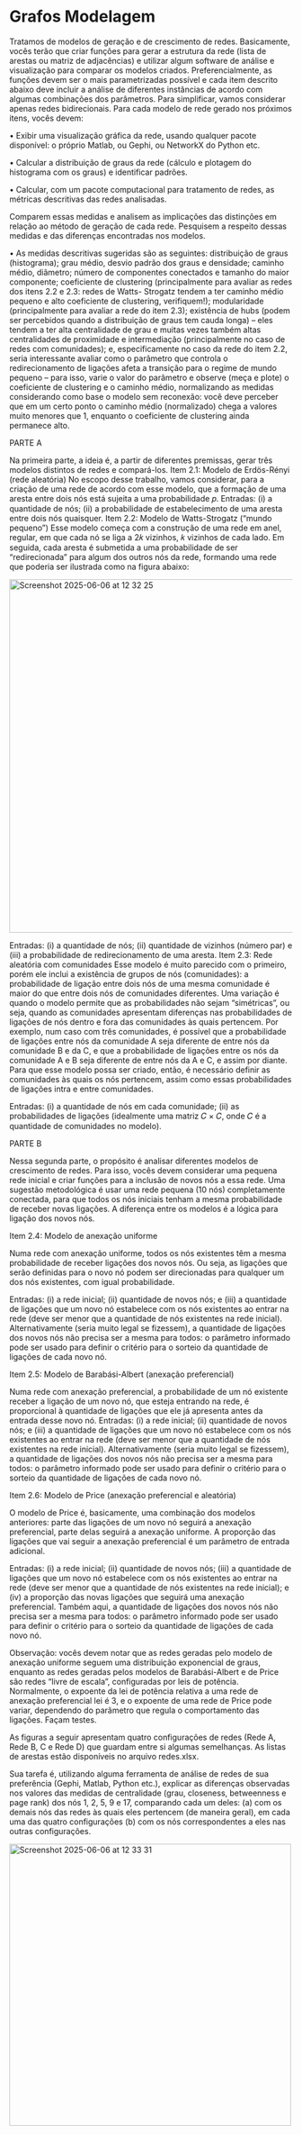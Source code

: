 # Grafos Modelagem

Tratamos de modelos de geração e de crescimento de redes. Basicamente, vocês terão
que criar funções para gerar a estrutura da rede (lista de arestas ou matriz de adjacências) e utilizar algum software de
análise e visualização para comparar os modelos criados. Preferencialmente, as funções devem ser o mais parametrizadas
possível e cada item descrito abaixo deve incluir a análise de diferentes instâncias de acordo com algumas combinações
dos parâmetros. Para simplificar, vamos considerar apenas redes bidirecionais.
Para cada modelo de rede gerado nos próximos itens, vocês devem:

• Exibir uma visualização gráfica da rede, usando qualquer pacote disponível: o próprio Matlab, ou Gephi, ou
NetworkX do Python etc.

• Calcular a distribuição de graus da rede (cálculo e plotagem do histograma com os graus) e identificar padrões.

• Calcular, com um pacote computacional para tratamento de redes, as métricas descritivas das redes analisadas.

Comparem essas medidas e analisem as implicações das distinções em relação ao método de geração de cada
rede. Pesquisem a respeito dessas medidas e das diferenças encontradas nos modelos.

• As medidas descritivas sugeridas são as seguintes: distribuição de graus (histograma); grau médio, desvio padrão
dos graus e densidade; caminho médio, diâmetro; número de componentes conectados e tamanho do maior
componente; coeficiente de clustering (principalmente para avaliar as redes dos itens 2.2 e 2.3: redes de Watts-
Strogatz tendem a ter caminho médio pequeno e alto coeficiente de clustering, verifiquem!); modularidade
(principalmente para avaliar a rede do item 2.3); existência de hubs (podem ser percebidos quando a distribuição
de graus tem cauda longa) – eles tendem a ter alta centralidade de grau e muitas vezes também altas
centralidades de proximidade e intermediação (principalmente no caso de redes com comunidades); e,
especificamente no caso da rede do item 2.2, seria interessante avaliar como o parâmetro que controla o
redirecionamento de ligações afeta a transição para o regime de mundo pequeno – para isso, varie o valor do
parâmetro e observe (meça e plote) o coeficiente de clustering e o caminho médio, normalizando as medidas
considerando como base o modelo sem reconexão: você deve perceber que em um certo ponto o caminho
médio (normalizado) chega a valores muito menores que 1, enquanto o coeficiente de clustering ainda
permanece alto.

PARTE A

Na primeira parte, a ideia é, a partir de diferentes premissas, gerar três modelos distintos de redes e compará-los.
Item 2.1: Modelo de Erdös-Rényi (rede aleatória)
No escopo desse trabalho, vamos considerar, para a criação de uma rede de acordo com esse modelo, que a formação de
uma aresta entre dois nós está sujeita a uma probabilidade 𝑝.
Entradas: (i) a quantidade de nós; (ii) a probabilidade de estabelecimento de uma aresta entre dois nós quaisquer.
Item 2.2: Modelo de Watts-Strogatz (“mundo pequeno”)
Esse modelo começa com a construção de uma rede em anel, regular, em que cada nó se liga a 2𝑘 vizinhos, 𝑘 vizinhos de
cada lado. Em seguida, cada aresta é submetida a uma probabilidade de ser “redirecionada” para algum dos outros nós da
rede, formando uma rede que poderia ser ilustrada como na figura abaixo:

<img width="628" alt="Screenshot 2025-06-06 at 12 32 25" src="https://github.com/user-attachments/assets/beb80321-bfde-4921-87b3-b12ebfdba6fa" />

Entradas: (i) a quantidade de nós; (ii) quantidade de vizinhos (número par) e (iii) a probabilidade de redirecionamento de
uma aresta.
Item 2.3: Rede aleatória com comunidades
Esse modelo é muito parecido com o primeiro, porém ele inclui a existência de grupos de nós (comunidades): a
probabilidade de ligação entre dois nós de uma mesma comunidade é maior do que entre dois nós de comunidades
diferentes. Uma variação é quando o modelo permite que as probabilidades não sejam “simétricas”, ou seja, quando as
comunidades apresentam diferenças nas probabilidades de ligações de nós dentro e fora das comunidades às quais
pertencem. Por exemplo, num caso com três comunidades, é possível que a probabilidade de ligações entre nós da
comunidade A seja diferente de entre nós da comunidade B e da C, e que a probabilidade de ligações entre os nós da
comunidade A e B seja diferente de entre nós da A e C, e assim por diante. Para que esse modelo possa ser criado, então,
é necessário definir as comunidades às quais os nós pertencem, assim como essas probabilidades de ligações intra e entre
comunidades.

Entradas: (i) a quantidade de nós em cada comunidade; (ii) as probabilidades de ligações (idealmente uma matriz 𝐶 × 𝐶,
onde 𝐶 é a quantidade de comunidades no modelo).

PARTE B

Nessa segunda parte, o propósito é analisar diferentes modelos de crescimento de redes. Para isso, vocês devem considerar
uma pequena rede inicial e criar funções para a inclusão de novos nós a essa rede. Uma sugestão metodológica é usar uma
rede pequena (10 nós) completamente conectada, para que todos os nós iniciais tenham a mesma probabilidade de receber
novas ligações. A diferença entre os modelos é a lógica para ligação dos novos nós.

Item 2.4: Modelo de anexação uniforme

Numa rede com anexação uniforme, todos os nós existentes têm a mesma probabilidade de receber ligações dos novos
nós. Ou seja, as ligações que serão definidas para o novo nó podem ser direcionadas para qualquer um dos nós
existentes, com igual probabilidade.

Entradas: (i) a rede inicial; (ii) quantidade de novos nós; e (iii) a quantidade de ligações que um novo nó estabelece com os
nós existentes ao entrar na rede (deve ser menor que a quantidade de nós existentes na rede inicial). Alternativamente
(seria muito legal se fizessem), a quantidade de ligações dos novos nós não precisa ser a mesma para todos: o parâmetro
informado pode ser usado para definir o critério para o sorteio da quantidade de ligações de cada novo nó.

Item 2.5: Modelo de Barabási-Albert (anexação preferencial)

Numa rede com anexação preferencial, a probabilidade de um nó existente receber a ligação de um novo nó, que esteja
entrando na rede, é proporcional à quantidade de ligações que ele já apresenta antes da entrada desse novo nó.
Entradas: (i) a rede inicial; (ii) quantidade de novos nós; e (iii) a quantidade de ligações que um novo nó estabelece com os
nós existentes ao entrar na rede (deve ser menor que a quantidade de nós existentes na rede inicial). Alternativamente
(seria muito legal se fizessem), a quantidade de ligações dos novos nós não precisa ser a mesma para todos: o parâmetro
informado pode ser usado para definir o critério para o sorteio da quantidade de ligações de cada novo nó.

Item 2.6: Modelo de Price (anexação preferencial e aleatória)

O modelo de Price é, basicamente, uma combinação dos modelos anteriores: parte das ligações de um novo nó seguirá a
anexação preferencial, parte delas seguirá a anexação uniforme. A proporção das ligações que vai seguir a anexação
preferencial é um parâmetro de entrada adicional.

Entradas: (i) a rede inicial; (ii) quantidade de novos nós; (iii) a quantidade de ligações que um novo nó estabelece com os
nós existentes ao entrar na rede (deve ser menor que a quantidade de nós existentes na rede inicial); e (iv) a proporção das
novas ligações que seguirá uma anexação preferencial. Também aqui, a quantidade de ligações dos novos nós não precisa
ser a mesma para todos: o parâmetro informado pode ser usado para definir o critério para o sorteio da quantidade de
ligações de cada novo nó.

Observação: vocês devem notar que as redes geradas pelo modelo de anexação uniforme seguem uma
distribuição exponencial de graus, enquanto as redes geradas pelos modelos de Barabási-Albert e de
Price são redes “livre de escala”, configuradas por leis de potência. Normalmente, o expoente da lei de
potência relativa a uma rede de anexação preferencial lei é 3, e o expoente de uma rede de Price pode
variar, dependendo do parâmetro que regula o comportamento das ligações. Façam testes.

As figuras a seguir apresentam quatro configurações de redes (Rede A, Rede B, C e Rede D) que guardam entre si algumas semelhanças. As listas de arestas estão disponíveis no arquivo redes.xlsx.

Sua tarefa é, utilizando alguma ferramenta de análise de redes de sua preferência (Gephi, Matlab, Python etc.), explicar as
diferenças observadas nos valores das medidas de centralidade (grau, closeness, betweenness e page rank) dos nós
1, 2, 5, 9 e 17, comparando cada um deles:
(a) com os demais nós das redes às quais eles pertencem (de maneira geral), em cada uma das quatro configurações
(b) com os nós correspondentes a eles nas outras configurações.

<img width="501" alt="Screenshot 2025-06-06 at 12 33 31" src="https://github.com/user-attachments/assets/6836d01e-6c24-41ae-92dc-5696d846669f" />

